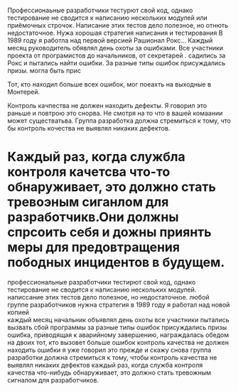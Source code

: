 Профессионаьные разработчики тестурют свой код, однако тестирование не сводится к написанию нескольких модулей или приёмочных строчок. 
Написание этих тестов дело полезное, но отнють недостаточное. Нужа хорошая стратегия написания и тестирования
В 1989 году я работла над первой версией Рашионал Рокс... Каждый месяц руководитель обявлял день охоты за ошибками.
Все участники проекта от програмистов до начальников, от секретарей . садились за Рокс и пытались найти ошибки. За разные типы ошибок присуждались призы. 
могла быть прис

Тот, кто находил больше всех ошибок, мог поеахть на выходные в Монтерей.

Контроль качпества не должен находить дефекты. Я говорил это раньше и повтрою это снорва. Не смотря на то что в вашей комаании может существатьва. Группа разработка должна стремиться к тому, что бы контроль кочества не выявлял никаких дефектов. 

Каждый раз, когда службла контроля качетсва что-то обнаруживает, это должно стать тревоэным сиганлом для разработчикв.Они должны спрсоить себя и дожны приянть меры для предовтращения пободных инцидентов в будущем. 
=======
профессиональные разработчики тестирют свой код, однако тестирование не сводится к написанию нескольких модулей.
написсание этих тестов дело полезное, но недостаточное. любой группе разработчиков нужна стратегия
в 1989 году я работал над новой копией  
каждый месяц начальник объявлял день охоты
все участники пытались вызвать сбой программы
за разные типы ошибок присуждались призы
ошибка, приводящая к аварийному завершению, награждалась обедом на двоих
тот, кто вызовет больше ошибок
контроль качества не должен находить ошибки
я уже говорил это прежде и скажу снова
группа разработки должна стремиться к тому, чтобы контроль качества не выявлял никаких дефектов
каждый раз, когда служба контроля качества что-нибудь обнаруживает, это должно стать тревожным сигналом для разработчиков. 
